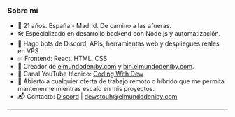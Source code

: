 ### Sobre mí

- 🧠 21 años. España - Madrid. De camino a las afueras.
- 🛠️ Especializado en desarrollo backend con Node.js y automatización.
- 🧵 Hago bots de Discord, APIs, herramientas web y despliegues reales en VPS.
- ✅ Frontend: React, HTML, CSS
- 🚀 Creador de [elmundodeniby.com](https://elmundodeniby.com) y [bin.elmundodeniby.com](https://bin.elmundodeniby.com).
- 🎥 Canal YouTube técnico: [Coding With Dew](https://www.youtube.com/@codingwithdew3066)
- 🎯 Abierto a cualquier oferta de trabajo remoto o híbrido que me permita mantenerme mientras escalo en mis proyectos.
- 📬 Contacto: [Discord](https://discord.gg/MBPsvcphGf) | dewstouh@elmundodeniby.com

***
